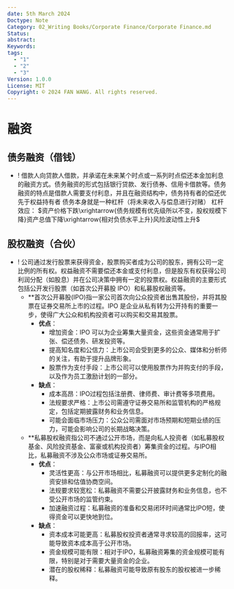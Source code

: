 ```yaml
---
date: 5th March 2024
Doctype: Note
Category: 02_Writing Books/Corporate Finance/Corporate Finance.md
Status: 
abstract: 
Keywords: 
tags:
  - "1"
  - "2"
  - "3"
Version: 1.0.0
License: MIT
Copyright: © 2024 FAN WANG. All rights reserved.
---
```

# 融资
## 债务融资（借钱）
- ! 借款人向贷款人借款，并承诺在未来某个时点或一系列时点偿还本金加利息的融资方式。债务融资的形式包括银行贷款、发行债券、信用卡借款等。债务融资的特点是借款人需要支付利息，并且在融资结构中，债务持有者的偿还优先于权益持有者
	 债务本身就是一种杠杆（将未来收入与偿息进行对赌）
     杠杆效应： $资产价格下跌\xrightarrow{债务规模有优先级所以不变，股权规模下降}资产总值下降\xrightarrow{相对负债水平上升}风险波动性上升$
## 股权融资（合伙） 
- ! 公司通过发行股票来获得资金，股票购买者成为公司的股东，拥有公司一定比例的所有权。权益融资不需要偿还本金或支付利息，但是股东有权获得公司利润分配（如股息）并在公司决策中拥有一定的投票权。权益融资的主要形式包括公开发行股票（如首次公开募股 IPO）和私募股权融资等。
	- **首次公开募股(IPO)指一家公司首次向公众投资者出售其股份，并将其股票在证券交易所上市的过程。IPO 是企业从私有转为公开持有的重要一步，使得广大公众和机构投资者可以购买和交易其股票。
		- **优点**：
			- 增加资金：IPO 可以为企业筹集大量资金，这些资金通常用于扩张、偿还债务、研发投资等。
			- 提高知名度和公信力：上市公司会受到更多的公众、媒体和分析师的关注，有助于提升品牌形象。
			- 股票作为支付手段：上市公司可以使用股票作为并购支付的手段，以及作为员工激励计划的一部分。
		- **缺点**：
			- 成本高昂：IPO过程包括注册费、律师费、审计费等多项费用。 
			- 法规要求严格：上市公司需遵守证券交易所和监管机构的严格规定，包括定期披露财务和业务信息。 
			- 可能会面临市场压力：公众公司需面对市场预期和短期业绩的压力，可能会影响公司的长期战略决策。 
	- **私募股权融资指公司不通过公开市场，而是向私人投资者（如私募股权基金、风险投资基金、富豪或机构投资者）筹集资金的过程。与IPO相比，私募融资不涉及公众市场或证券交易所。 
		- **优点**：
			- 灵活性更高：与公开市场相比，私募融资可以提供更多定制化的融资安排和估值协商空间。
			- 法规要求较宽松：私募融资不需要公开披露财务和业务信息，也不受公开市场的监管约束。
			- 加速融资过程：私募融资的准备和交易闭环时间通常比IPO短，使得资金可以更快地到位。
		- **缺点**：
			- 资本成本可能更高：私募股权投资者通常寻求较高的回报率，这可能导致资本成本高于公开市场。
			- 资金规模可能有限：相对于IPO，私募融资筹集的资金规模可能有限，特别是对于需要大量资金的企业。
			- 潜在的股权稀释：私募融资可能导致原有股东的股权被进一步稀释。